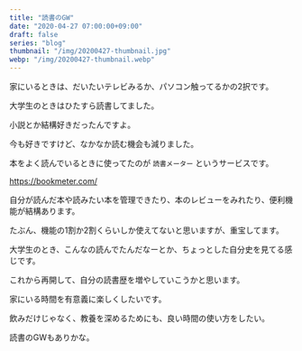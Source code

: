 ```yaml
---
title: "読書のGW"
date: "2020-04-27 07:00:00+09:00"
draft: false
series: "blog"
thumbnail: "/img/20200427-thumbnail.jpg"
webp: "/img/20200427-thumbnail.webp"
---
```


家にいるときは、だいたいテレビみるか、パソコン触ってるかの2択です。

大学生のときはひたすら読書してました。

小説とか結構好きだったんですよ。

今も好きですけど、なかなか読む機会も減りました。

本をよく読んでいるときに使ってたのが `読書メーター` というサービスです。

https://bookmeter.com/

自分が読んだ本や読みたい本を管理できたり、本のレビューをみれたり、便利機能が結構あります。

たぶん、機能の1割か2割くらいしか使えてないと思いますが、重宝してます。

大学生のとき、こんなの読んでたんだなーとか、ちょっとした自分史を見てる感じです。

これから再開して、自分の読書歴を増やしていこうかと思います。

家にいる時間を有意義に楽しくしたいです。

飲みだけじゃなく、教養を深めるためにも、良い時間の使い方をしたい。

読書のGWもありかな。

